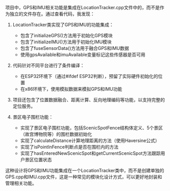 项目中，GPS和IMU相关功能是集成在LocationTracker.cpp文件中的，而不是作为独立的文件存在。通过查看代码，我发现：

1. LocationTracker类实现了GPS和IMU的功能集成：
   
   - 包含了initializeGPS()方法用于初始化GPS模块
   - 包含了initializeIMU()方法用于初始化IMU模块
   - 包含了fuseSensorData()方法用于融合GPS和IMU数据
   - 使用gpsAvailable和imuAvailable变量标记这些传感器是否可用
2. 代码针对不同平台进行了条件编译：
   
   - 在ESP32环境下（通过#ifdef ESP32判断），预留了实际硬件初始化的位置
   - 在x86环境下，使用模拟数据来模拟GPS和IMU功能
3. 项目还包含了位置数据融合、距离计算、反向地理编码等功能，以支持完整的定位服务。
4. 景区电子围栏功能：
   - 实现了景区电子围栏功能，包括ScenicSpotFence结构体定义、5个景区（故宫博物院等）的围栏数据初始化
   - 实现了calculateDistance计算地理距离的方法（使用Haversine公式）
   - 实现了isPointInFence判断点是否在围栏内的方法
   - 实现了hasEnteredNewScenicSpot和getCurrentScenicSpot方法跟踪用户景区位置状态
   
这种设计将GPS和IMU功能集成在一个LocationTracker类中，而不是创建单独的GPS.cpp和IMU.cpp文件，这是一种常见的模块化设计方式，可以更好地封装和管理相关功能。